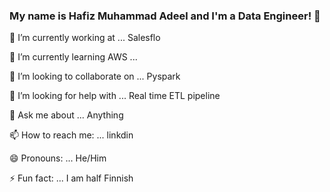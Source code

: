 ### My name is Hafiz Muhammad Adeel and I'm a Data Engineer! 👋

🔭 I’m currently working at ... Salesflo

🌱 I’m currently learning AWS ... 

👯 I’m looking to collaborate on ... Pyspark

🤔 I’m looking for help with ... Real time ETL pipeline

💬 Ask me about ... Anything

📫 How to reach me: ... linkdin

😄 Pronouns: ... He/Him

⚡ Fun fact: ... I am half Finnish

